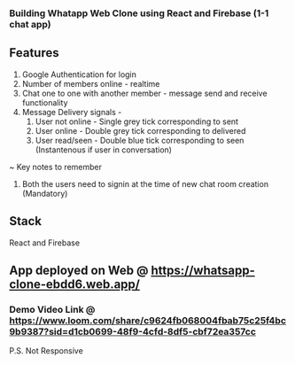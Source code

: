 ### Building Whatapp Web Clone using React and Firebase (1-1 chat app)

## Features
1. Google Authentication for login
2. Number of members online - realtime
3. Chat one to one with another member - message send and receive functionality
4. Message Delivery signals -
   1. User not online - Single grey tick corresponding to sent
   2. User online - Double grey tick corresponding to delivered
   3. User read/seen - Double blue tick corresponding to seen (Instantenous if user in conversation)
   
~ Key notes to remember 
1. Both the users need to signin at the time of new chat room creation (Mandatory)

## Stack 
React and Firebase

## App deployed on Web @ https://whatsapp-clone-ebdd6.web.app/

### Demo Video Link @ https://www.loom.com/share/c9624fb068004fbab75c25f4bc9b9387?sid=d1cb0699-48f9-4cfd-8df5-cbf72ea357cc

P.S. Not Responsive
